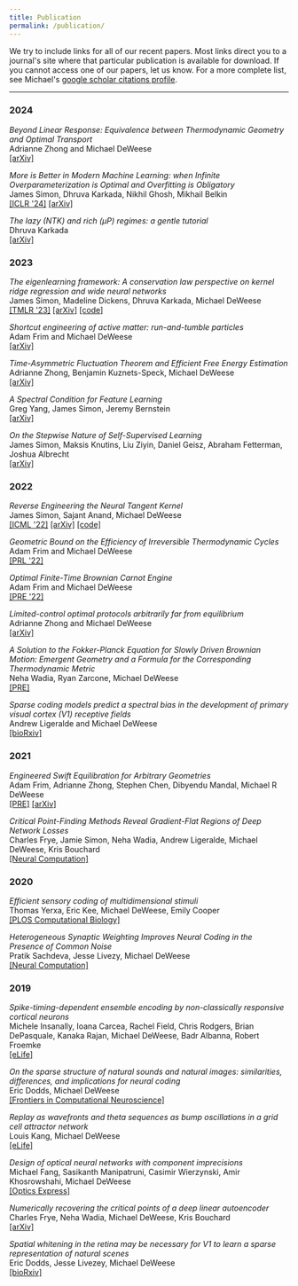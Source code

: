```yaml
---
title: Publication
permalink: /publication/
---
```


We try to include links for all of our recent papers. Most links direct you to a journal's site where that particular publication is available for download. If you cannot access one of our papers, let us know.  For a more complete list, see Michael's [google scholar citations profile](https://scholar.google.com/citations?user=DZ9-LmkAAAAJ&hl=en).

<hr>

### 2024

_Beyond Linear Response: Equivalence between Thermodynamic Geometry and Optimal Transport_<br>
Adrianne Zhong and Michael DeWeese <br>
[[arXiv]](https://arxiv.org/abs/2404.01286)

_More is Better in Modern Machine Learning: when Infinite Overparameterization is Optimal and Overfitting is Obligatory_<br>
James Simon, Dhruva Karkada, Nikhil Ghosh, Mikhail Belkin <br>
[[ICLR '24]](https://openreview.net/pdf?id=OdpIjS0vkO) [[arXiv]](https://arxiv.org/abs/2311.14646)

_The lazy (NTK) and rich (μP) regimes: a gentle tutorial_<br>
Dhruva Karkada <br>
[[arXiv]](https://arxiv.org/abs/2404.19719)

### 2023

_The eigenlearning framework: A conservation law perspective on kernel ridge regression and wide neural networks_<br>
James Simon, Madeline Dickens, Dhruva Karkada, Michael DeWeese<br>
[[TMLR '23]](https://openreview.net/pdf?id=FDbQGCAViI) [[arXiv]](https://arxiv.org/abs/2110.03922) [[code]](https://github.com/james-simon/eigenlearning)

_Shortcut engineering of active matter: run-and-tumble particles_<br>
Adam Frim and Michael DeWeese <br>
[[arXiv]](https://arxiv.org/abs/2304.06023)

_Time-Asymmetric Fluctuation Theorem and Efficient Free Energy Estimation_<br>
Adrianne Zhong, Benjamin Kuznets-Speck, Michael DeWeese <br>
[[arXiv]](https://arxiv.org/abs/2304.12287v3)

_A Spectral Condition for Feature Learning_<br>
Greg Yang, James Simon, Jeremy Bernstein <br>
[[arXiv]](https://arxiv.org/abs/2310.17813)

_On the Stepwise Nature of Self-Supervised Learning_<br>
James Simon, Maksis Knutins, Liu Ziyin, Daniel Geisz, Abraham Fetterman, Joshua Albrecht <br>
[[arXiv]](https://arxiv.org/abs/2303.15438)

### 2022

_Reverse Engineering the Neural Tangent Kernel_<br>
James Simon, Sajant Anand, Michael DeWeese<br>
[[ICML '22]](https://proceedings.mlr.press/v162/simon22a/simon22a.pdf) [[arXiv]](https://arxiv.org/abs/2106.03186v1) [[code]](https://github.com/james-simon/shallow-learning)

_Geometric Bound on the Efficiency of Irreversible Thermodynamic Cycles_<br>
Adam Frim and Michael DeWeese<br>
[[PRL '22]](https://redwood.berkeley.edu/wp-content/uploads/2022/07/FrimGeometric2022.pdf)

_Optimal Finite-Time Brownian Carnot Engine_<br>
Adam Frim and Michael DeWeese<br>
[[PRE '22]](https://journals.aps.org/pre/abstract/10.1103/PhysRevE.105.L052103)

_Limited-control optimal protocols arbitrarily far from equilibrium_<br>
Adrianne Zhong and Michael DeWeese<br>
[[arXiv]](https://arxiv.org/pdf/2205.08662.pdf)

_A Solution to the Fokker-Planck Equation for Slowly Driven Brownian Motion: Emergent Geometry and a Formula for the Corresponding Thermodynamic Metric_<br>
Neha Wadia, Ryan Zarcone, Michael DeWeese<br>
[[PRE]](https://journals.aps.org/pre/abstract/10.1103/PhysRevE.105.034130)

_Sparse coding models predict a spectral bias in the development of primary visual cortex (V1) receptive fields_<br>
Andrew Ligeralde and Michael DeWeese<br>
[[bioRxiv]](https://www.biorxiv.org/content/10.1101/2022.03.17.484705v1.full.pdf)

### 2021

_Engineered Swift Equilibration for Arbitrary Geometries_<br>
Adam Frim, Adrianne Zhong, Stephen Chen, Dibyendu Mandal, Michael R DeWeese<br>
[[PRE]](https://journals.aps.org/pre/abstract/10.1103/PhysRevE.103.L030102) [[arXiv]](https://arxiv.org/abs/2012.08672)

_Critical Point-Finding Methods Reveal Gradient-Flat Regions of Deep Network Losses_<br>
Charles Frye, Jamie Simon, Neha Wadia, Andrew Ligeralde, Michael DeWeese, Kris Bouchard<br>
[[Neural Computation]](https://direct.mit.edu/neco/article/33/6/1469/100574/Critical-Point-Finding-Methods-Reveal-Gradient)

### 2020

_Efficient sensory coding of multidimensional stimuli_<br>
Thomas Yerxa, Eric Kee, Michael DeWeese, Emily Cooper<br>
[[PLOS Computational Biology]](https://journals.plos.org/ploscompbiol/article?id=10.1371/journal.pcbi.1008146)

_Heterogeneous Synaptic Weighting Improves Neural Coding in the Presence of Common Noise_<br>
Pratik Sachdeva, Jesse Livezy, Michael DeWeese<br>
[[Neural Computation]](https://www.mitpressjournals.org/doi/10.1162/neco_a_01287?url_ver=Z39.88-2003&rfr_id=ori:rid:crossref.org&rfr_dat=cr_pub%20%200pubmed)

### 2019

_Spike-timing-dependent ensemble encoding by non-classically responsive cortical neurons_<br>
Michele Insanally, Ioana Carcea, Rachel Field, Chris Rodgers, Brian DePasquale, Kanaka Rajan, Michael DeWeese, Badr Albanna, Robert Froemke<br>
[[eLife]](https://elifesciences.org/articles/42409)

_On the sparse structure of natural sounds and natural images: similarities, differences, and implications for neural coding_<br>
Eric Dodds, Michael DeWeese<br>
[[Frontiers in Computational Neuroscience]](https://www.frontiersin.org/articles/10.3389/fncom.2019.00039/full)

_Replay as wavefronts and theta sequences as bump oscillations in a grid cell attractor network_<br>
Louis Kang, Michael DeWeese<br>
[[eLife]](https://elifesciences.org/articles/46351)

_Design of optical neural networks with component imprecisions_<br>
 Michael Fang, Sasikanth Manipatruni, Casimir Wierzynski, Amir Khosrowshahi, Michael DeWeese<br>
[[Optics Express]](https://www.osapublishing.org/oe/fulltext.cfm?uri=oe-27-10-14009&id=411885)

_Numerically recovering the critical points of a deep linear autoencoder_<br>
Charles Frye, Neha Wadia, Michael DeWeese, Kris Bouchard<br>
[[arXiv]](https://arxiv.org/abs/1901.10603)

_Spatial whitening in the retina may be necessary for V1 to learn a sparse representation of natural scenes_<br>
Eric Dodds, Jesse Livezey, Michael DeWeese<br>
[[bioRxiv]](https://www.biorxiv.org/content/10.1101/776799v1.abstract)
